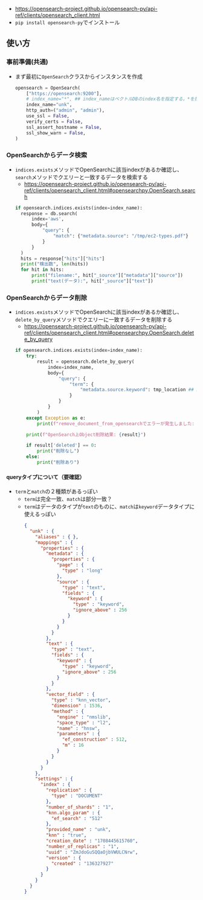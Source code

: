 - https://opensearch-project.github.io/opensearch-py/api-ref/clients/opensearch_client.html
- `pip install opensearch-py`でインストール

## 使い方
### 事前準備(共通)
- まず最初に`OpenSearch`クラスからインスタンスを作成
  ~~~python
  opensearch = OpenSearch(
      ["https://opensearch:9200"],
      # index_name="*", ## index_nameはベクトルDBのindex名を指定する。*を指定すると、全indexを検索する。
      index_name="unk",
      http_auth=("admin", "admin"),
      use_ssl = False,
      verify_certs = False,
      ssl_assert_hostname = False,
      ssl_show_warn = False,  
  )
  ~~~
### OpenSearchからデータ検索
- `indices.exists`メソッドでOpenSearchに該当indexがあるか確認し、`search`メソッドでクエリーと一致するデータを検索する
  - https://opensearch-project.github.io/opensearch-py/api-ref/clients/opensearch_client.html#opensearchpy.OpenSearch.search
  ~~~python
  if opensearch.indices.exists(index=index_name):
    response = db.search(
        index='aws',
        body={
            "query": {
                "match": {"metadata.source": "/tmp/ec2-types.pdf"}
            }
        }
    )
    hits = response["hits"]["hits"]
    print("検出数", len(hits))
    for hit in hits:
        print("filename:", hit["_source"]["metadata"]["source"])
        print("text(データ):", hit["_source"]["text"])
  ~~~
### OpenSearchからデータ削除
- `indices.exists`メソッドでOpenSearchに該当indexがあるか確認し、`delete_by_query`メソッドでクエリーに一致するデータを削除する
  - https://opensearch-project.github.io/opensearch-py/api-ref/clients/opensearch_client.html#opensearchpy.OpenSearch.delete_by_query
  ~~~python
  if opensearch.indices.exists(index=index_name):
      try:
          result = opensearch.delete_by_query(
              index=index_name,
              body={
                  "query": {
                      "term": {
                          "metadata.source.keyword": tmp_location ## metadata.sourceをキーとして検索し、一致するものを削除する
                      }
                  }
              }
          )
      except Exception as e:
          print(f"remove_document_from_opensearchでエラーが発生しました: {e}")

      print(f"OpenSearch上Object削除結果: {result}")

      if result['deleted'] == 0:
          print("削除なし")
      else:
          print("削除あり")
  ~~~
#### queryタイプについて（要確認）
- `term`と`match`の２種類があるっぽい
  - `term`は完全一致、`match`は部分一致？
  - `term`はデータのタイプが`text`のものに、`match`は`keyword`データタイプに使えるっぽい  
    ~~~json
    {
      "unk" : {
        "aliases" : { },
        "mappings" : {
          "properties" : {
            "metadata" : {
              "properties" : {
                "page" : {
                  "type" : "long"
                },
                "source" : {
                  "type" : "text",
                  "fields" : {
                    "keyword" : {
                      "type" : "keyword",
                      "ignore_above" : 256
                    }
                  }
                }
              }
            },
            "text" : {
              "type" : "text",
              "fields" : {
                "keyword" : {
                  "type" : "keyword",
                  "ignore_above" : 256
                }
              }
            },
            "vector_field" : {
              "type" : "knn_vector",
              "dimension" : 1536,
              "method" : {
                "engine" : "nmslib",
                "space_type" : "l2",
                "name" : "hnsw",
                "parameters" : {
                  "ef_construction" : 512,
                  "m" : 16
                }
              }
            }
          }
        },
        "settings" : {
          "index" : {
            "replication" : {
              "type" : "DOCUMENT"
            },
            "number_of_shards" : "1",
            "knn.algo_param" : {
              "ef_search" : "512"
            },
            "provided_name" : "unk",
            "knn" : "true",
            "creation_date" : "1708445615760",
            "number_of_replicas" : "1",
            "uuid" : "ZmJdoGuSQQaOjbVWULCNrw",
            "version" : {
              "created" : "136327927"
            }
          }
        }
      }
    }
    ~~~
